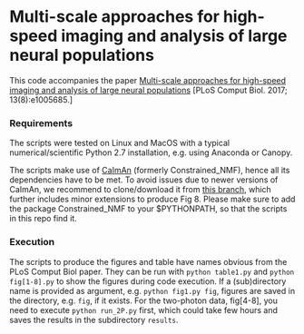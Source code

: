 # Multi-scale approaches for high-speed imaging and analysis of large neural populations

This code accompanies the paper [Multi-scale approaches for high-speed imaging and analysis of large neural populations](https://doi.org/10.1371/journal.pcbi.1005685) [PLoS Comput Biol. 2017; 13(8):e1005685.]


### Requirements
The scripts were tested on Linux and MacOS with a typical numerical/scientific Python 2.7 installation, e.g. using Anaconda or Canopy.

The scripts make use of [CaImAn](https://github.com/simonsfoundation/CaImAn) (formerly Constrained_NMF), hence all its dependencies have to be met. 
To avoid issues due to newer versions of CaImAn, we recommend to clone/download it from [this branch](https://github.com/j-friedrich/CaImAn/tree/multi-scale_paper), which further includes minor extensions to produce Fig 8. 
Please make sure to add the package Constrained_NMF to your $PYTHONPATH, so that the scripts in this repo find it.


### Execution
The scripts to produce the figures and table have names obvious from the PLoS Comput Biol paper. 
They can be run with `python table1.py` and `python fig[1-8].py` to show the figures during code execution. If a (sub)directory name is provided as argument, e.g. `python fig1.py fig`, figures are saved in the directory, e.g. `fig`, if it exists. For the two-photon data, fig[4-8], you need to execute `python run_2P.py` first, which could take few hours and saves the results in the subdirectory `results`.
